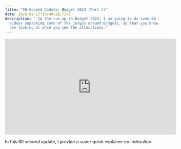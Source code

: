 ```yaml
---
title: "60-Second Update: Budget 2023 (Part 2)"
date: 2022-09-27T15:49:20.737Z
description: " In the run up to Budget 2023, I am going to do some 60 second
  videos unpacking some of the jargon around Budgets, so that you know what you
  are looking at when you see the allocations."
---
```

<iframe width="560" height="315" src="https://www.youtube.com/embed/B-bvhrV-uNI" title="YouTube video player" frameborder="0" allow="accelerometer; autoplay; clipboard-write; encrypted-media; gyroscope; picture-in-picture" allowfullscreen></iframe>

<!--StartFragment-->

In this 60 second update, I provide a super quick explainer on indexation.

<!--EndFragment-->